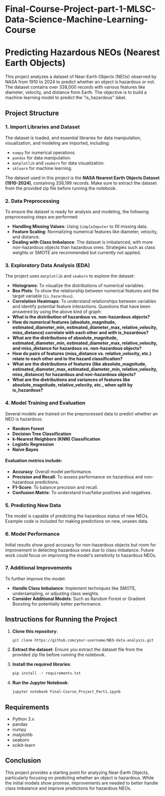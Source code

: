 # Final-Course-Project-part-1-MLSC-Data-Science-Machine-Learning-Course

# Predicting Hazardous NEOs (Nearest Earth Objects)

This project analyzes a dataset of Near-Earth Objects (NEOs) observed by NASA from 1910 to 2024 to predict whether an object is hazardous or not. The dataset contains over 338,000 records with various features like diameter, velocity, and distance from Earth. The objective is to build a machine learning model to predict the "is_hazardous" label.

## Project Structure

### 1. **Import Libraries and Dataset**
The dataset is loaded, and essential libraries for data manipulation, visualization, and modeling are imported, including:
- `numpy` for numerical operations.
- `pandas` for data manipulation.
- `matplotlib` and `seaborn` for data visualization.
- `sklearn` for machine learning.

The dataset used in this project is the **NASA Nearest Earth Objects Dataset (1910-2024)**, containing 338,199 records. Make sure to extract the dataset from the provided zip file before running the notebook.

### 2. **Data Preprocessing**
To ensure the dataset is ready for analysis and modeling, the following preprocessing steps are performed:
- **Handling Missing Values**: Using `SimpleImputer` to fill missing data.
- **Feature Scaling**: Normalizing numerical features like diameter, velocity, and distance.
- **Dealing with Class Imbalance**: The dataset is imbalanced, with more non-hazardous objects than hazardous ones. Strategies such as class weights or SMOTE are recommended but currently not applied.

### 3. **Exploratory Data Analysis (EDA)**
The project uses `matplotlib` and `seaborn` to explore the dataset:
- **Histograms**: To visualize the distributions of numerical variables.
- **Box Plots**: To show the relationship between numerical features and the target variable (`is_hazardous`).
- **Correlation Heatmaps**: To understand relationships between variables and identify potential feature interactions.
Questions that have been answered by using the above kind of graph:
- **What is the distribution of hazardous vs. non-hazardous objects?**
- **How do numerical features (absolute_magnitude, estimated_diameter_min, estimated_diameter_max, relative_velocity, miss_distance) correlate with each other and with is_hazardous?**
- **What are the distributions of absolute_magnitude, estimated_diameter_min, estimated_diameter_max, relative_velocity, and miss_distance for hazardous vs. non-hazardous objects?**
- **How do pairs of features (miss_distance vs. relative_velocity, etc.) relate to each other and to the hazard classification?**
- **What are the distributions of features (like absolute_magnitude, estimated_diameter_max, estimated_diameter_min, relative_velocity, miss_distance) for hazardous and non-hazardous objects?**
- **What are the distributions and variances of features like absolute_magnitude, relative_velocity, etc., when split by is_hazardous?**

### 4. **Model Training and Evaluation**
Several models are trained on the preprocessed data to predict whether an NEO is hazardous:
- **Random Forest**
- **Decision Tree Classification**
- **k-Nearest Neighbors (KNN) Classification**
- **Logistic Regression**
- **Naive Bayes**

#### Evaluation metrics include:
- **Accuracy**: Overall model performance.
- **Precision and Recall**: To assess performance on hazardous and non-hazardous predictions.
- **F1-Score**: To balance precision and recall.
- **Confusion Matrix**: To understand true/false positives and negatives.

### 5. **Predicting New Data**
The model is capable of predicting the hazardous status of new NEOs. Example code is included for making predictions on new, unseen data.

### 6. **Model Performance**
Initial results show good accuracy for non-hazardous objects but room for improvement in detecting hazardous ones due to class imbalance. Future work could focus on improving the model's sensitivity to hazardous NEOs.

### 7. **Additional Improvements**
To further improve the model:
- **Handle Class Imbalance**: Implement techniques like SMOTE, undersampling, or adjusting class weights.
- **Consider Additional Models**: Such as Random Forest or Gradient Boosting for potentially better performance.

## Instructions for Running the Project

1. **Clone this repository**:
   ```bash
   git clone https://github.com/your-username/NEO-data-analysis.git
   ```

2. **Extract the dataset**: 
   Ensure you extract the dataset file from the provided zip file before running the notebook.

3. **Install the required libraries**:
   ```bash
   pip install -r requirements.txt
   ```

4. **Run the Jupyter Notebook**:
   ```bash
   jupyter notebook Final-Course_Project_Part1.ipynb
   ```

## Requirements

- Python 3.x
- pandas
- numpy
- matplotlib
- seaborn
- scikit-learn

## Conclusion
This project provides a starting point for analyzing Near-Earth Objects, particularly focusing on predicting whether an object is hazardous. While the initial models show promise, improvements are needed to better handle class imbalance and improve predictions for hazardous NEOs.
